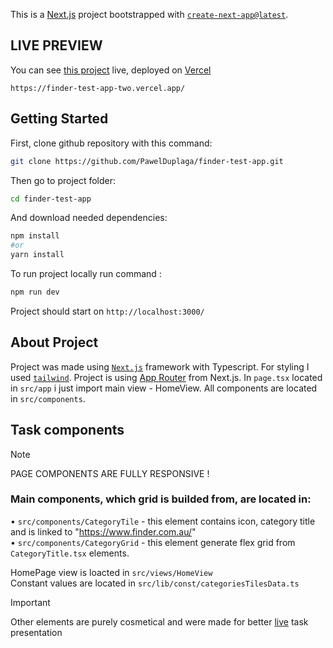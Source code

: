 This is a [Next.js](https://nextjs.org/) project bootstrapped with [`create-next-app@latest`](https://github.com/vercel/next.js/tree/canary/packages/create-next-app).
## LIVE PREVIEW
You can see [this project](https://finder-test-app-two.vercel.app/) live,  deployed on [Vercel](https://vercel.com)
```
https://finder-test-app-two.vercel.app/
```
## Getting Started

First, clone github repository with this command:

```bash
git clone https://github.com/PawelDuplaga/finder-test-app.git
```
Then go to project folder:
```bash
cd finder-test-app
```
And download needed dependencies:
```bash
npm install
#or
yarn install
```

To run project locally run command :
```bash
npm run dev
```

Project should start on `http://localhost:3000/`

## About Project
Project was made using [`Next.js`](https://nextjs.org/) framework with Typescript. For styling I used [`tailwind`](https://tailwindcss.com/).
Project is using [App Router](https://nextjs.org/docs/app) from Next.js. In `page.tsx` located in `src/app` i just import main view - HomeView.
All components are located in `src/components`.

## Task components

> [!NOTE]
> PAGE COMPONENTS ARE FULLY RESPONSIVE !

### Main components, which grid is builded from, are located in:
 • `src/components/CategoryTile` - this element contains icon, category title and is linked to "https://www.finder.com.au/" <br/>
 • `src/components/CategoryGrid` - this element generate flex grid from `CategoryTitle.tsx` elements. </br>

HomePage view is loacted in `src/views/HomeView` </br>
Constant values are located in `src/lib/const/categoriesTilesData.ts` </br>

> [!IMPORTANT]
> Other elements are purely cosmetical and were made for better [live](https://finder-test-app-two.vercel.app/) task presentation